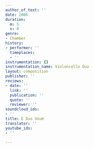 ```yaml
---
author_of_text: ''
date: 2006
duration:
  m: 5
  s: 0
genre:
- Chamber
history:
- performer: ''
  timeplaces:
  - ''
instrumentation: {}
instrumentation_name: Violoncello Duo
layout: composition
publisher: ''
reviews:
- date: ''
  link: ''
  publication: ''
  quote: ''
  reviewer: ''
soundcloud_ids:
- ''
title: E Duo Unum
translator: ''
youtube_ids:
- ''

---
```

